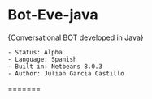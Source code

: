 # Bot-Eve-java
{Conversational BOT developed in Java}

```
- Status: Alpha
- Language: Spanish
- Built in: Netbeans 8.0.3
- Author: Julian Garcia Castillo
```
=======

